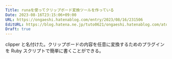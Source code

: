 ```yaml
---
Title: runaを使ってクリップボード変換ツールを作っている
Date: 2023-08-16T23:15:06+09:00
URL: https://ongaeshi.hatenablog.com/entry/2023/08/16/231506
EditURL: https://blog.hatena.ne.jp/tuto0621/ongaeshi.hatenablog.com/atom/entry/820878482959065812
Draft: true
---
```


clipper と名付けた。クリップボードの内容を任意に変換するためのプラグインを Ruby スクリプトで簡単に書くことができる。


